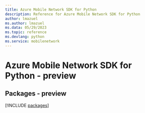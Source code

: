 ```yaml
---
title: Azure Mobile Network SDK for Python
description: Reference for Azure Mobile Network SDK for Python
author: lmazuel
ms.author: lmazuel
ms.data: 05/29/2023
ms.topic: reference
ms.devlang: python
ms.service: mobilenetwork
---
```

# Azure Mobile Network SDK for Python - preview
## Packages - preview
[!INCLUDE [packages](mobile-network-index.md)]